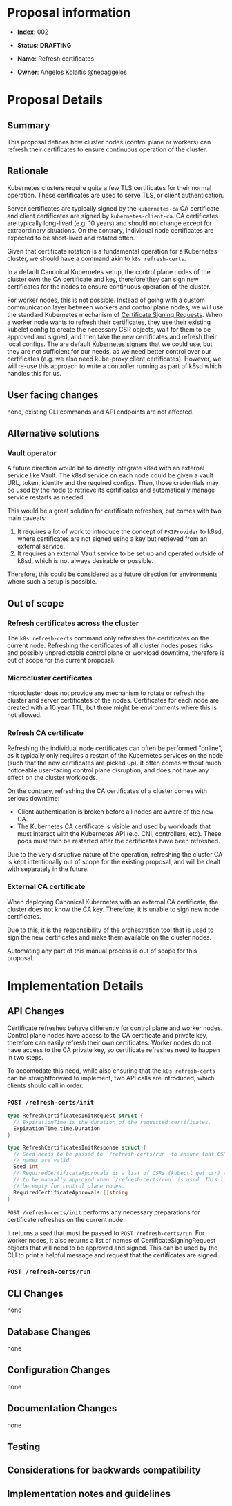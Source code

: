 <!--
To start a new proposal, create a copy of this template on this directory and
fill out the sections below.
-->

# Proposal information

<!-- Index number -->
- **Index**: 002

<!-- Status -->
- **Status**: **DRAFTING** <!-- **DRAFTING**/**ACCEPTED**/**REJECTED** -->

<!-- Short description for the feature -->
- **Name**: Refresh certificates

<!-- Owner name and github handle -->
- **Owner**: Angelos Kolaitis [@neoaggelos](https://github.com/neoaggelos)

# Proposal Details

## Summary
<!--
In a short paragraph, explain what the proposal is about and what problem
it is attempting to solve.
-->

This proposal defines how cluster nodes (control plane or workers) can refresh
their certificates to ensure continuous operation of the cluster.

## Rationale
<!--
This section COULD be as short or as long as needed. In the appropriate amount
of detail, you SHOULD explain how this proposal improves k8s-snap, what is the
problem it is trying to solve and how this makes the user experience better.

You can do this by describing user scenarios, and how this feature helps them.
You can also provide examples of how this feature may be used.
-->

Kubernetes clusters require quite a few TLS certificates for their normal
operation. These certificates are used to serve TLS, or client authentication.

Server certificates are typically signed by the `kubernetes-ca` CA certificate
and client certificates are signed by `kubernetes-client-ca`. CA certificates
are typically long-lived (e.g. 10 years) and should not change except for
extraordinary situations. On the contrary, individual node certificates are
expected to be short-lived and rotated often.

Given that certificate rotation is a fundamental operation for a Kubernetes
cluster, we should have a command akin to `k8s refresh-certs`.

In a default Canonical Kubernetes setup, the control plane nodes of the cluster
own the CA certificate and key, therefore they can sign new certificates for the
nodes to ensure continuous operation of the cluster.

For worker nodes, this is not possible. Instead of going with a custom
communication layer between workers and control plane nodes, we will use the
standard Kubernetes mechanism of [Certificate Signing Requests]. When a worker
node wants to refresh their certificates, they use their existing kubelet config
to create the necessary CSR objects, wait for them to be approved and signed,
and then take the new certificates and refresh their local configs. The are
default [Kubernetes signers] that we could use, but they are not sufficient for
our needs, as we need better control over our certificates (e.g. we also need
kube-proxy client certificates). However, we will re-use this approach to write
a controller running as part of k8sd which handles this for us.

## User facing changes
<!--
This section MUST describe any user-facing changes that this feature brings, if
any. If an API change is required, the affected endpoints MUST be mentioned. If
the output of any k8s command changes, the difference MUST be mentioned, with a
clear example of "before" and "after".
-->
none, existing CLI commands and API endpoints are not affected.

## Alternative solutions
<!--
This section SHOULD list any possible alternative solutions that have been or
should be considered. If required, add more details about why these alternative
solutions were discarded.
-->

### Vault operator

A future direction would be to directly integrate k8sd with an external service
like Vault. The k8sd service on each node could be given a vault URL, token,
identity and the required configs. Then, those credentials may be used by the
node to retrieve its certificates and automatically manage service restarts as
needed.

This would be a great solution for certificate refreshes, but comes with two
main caveats:

1. It requires a lot of work to introduce the concept of `PKIProvider` to k8sd,
   where certificates are not signed using a key but retrieved from an external
   service.
2. It requires an external Vault service to be set up and operated outside of
   k8sd, which is not always desirable or possible.

Therefore, this could be considered as a future direction for environments where
such a setup is possible.

## Out of scope
<!--
This section MUST reference any work that is out of scope for this proposal.
Out of scope items are typically unknowns that we do not yet have a clear idea
of how to solve, so we explicitly do not tackle them until we have more
information.

This section is very useful to help guide the implementation details section
below, or serve as reference for future proposals.
-->

### Refresh certificates across the cluster

The `k8s refresh-certs` command only refreshes the certificates on the current
node. Refreshing the certificates of all cluster nodes poses risks and possibly
unpredictable control plane or workload downtime, therefore is out of scope for
the current proposal.

### Microcluster certificates

microcluster does not provide any mechanism to rotate or refresh the cluster and
server certificates of the nodes. Certificates for each node are created with a
10 year TTL, but there might be environments where this is not allowed.

### Refresh CA certificate

Refreshing the individual node certificates can often be performed "online", as
it typically only requires a restart of the Kubernetes services on the node
(such that the new certificates are picked up). It often comes without much
noticeable user-facing control plane disruption, and does not have any effect on
the cluster workloads.

On the contrary, refreshing the CA certificates of a cluster comes with serious
downtime:

- Client authentication is broken before all nodes are aware of the new CA.
- The Kubernetes CA certificate is visible and used by workloads that must
  interact with the Kubernetes API (e.g. CNI, controllers, etc). These pods
  must then be restarted after the certificates have been refreshed.

Due to the very disruptive nature of the operation, refreshing the cluster CA
is kept intentionally out of scope for the existing proposal, and will be dealt
with separately in the future.

### External CA certificate

When deploying Canonical Kubernetes with an external CA certificate, the cluster
does not know the CA key. Therefore, it is unable to sign new node certificates.

Due to this, it is the responsibility of the orchestration tool that is used to
sign the new certificates and make them available on the cluster nodes.

Automating any part of this manual process is out of scope for this proposal.

# Implementation Details

## API Changes
<!--
This section MUST mention any changes to the k8sd API, or any additional API
endpoints (and messages) that are required for this proposal.

Unless there is a particularly strong reason, it is preferable to add new v2/v3
APIs endpoints instead of breaking the existing APIs, such that API clients are
not affected.
-->

Certificate refreshes behave differently for control plane and worker nodes.
Control plane nodes have access to the CA certificate and private key, therefore
can easily refresh their own certificates. Worker nodes do not have access to
the CA private key, so certificate refreshes need to happen in two steps.

To accomodate this need, while also ensuring that the `k8s refresh-certs` can be
straightforward to implement, two API calls are introduced, which clients should
call in order.

### `POST /refresh-certs/init`

```go
type RefreshCertificatesInitRequest struct {
  // ExpirationTime is the duration of the requested certificates.
  ExpirationTime time.Duration
}

type RefreshCertificatesInitResponse struct {
  // Seed needs to be passed to `/refresh-certs/run` to ensure that CSR
  // names are valid.
  Seed int
  // RequiredCertificateApprovals is a list of CSRs (kubectl get csr) that need
  // to be manually approved when `/refresh-certs/run` is used. This list will
  // be empty for control plane nodes.
  RequiredCertificateApprovals []string
}
```

`POST /refresh-certs/init` performs any necessary preparations for certificate
refreshes on the current node.

It returns a `seed` that must be passed to `POST /refresh-certs/run`. For worker
nodes, it also returns a list of names of CertificateSigningRequest objects that
will need to be approved and signed. This can be used by the CLI to print a
helpful message and request that the certificates are signed.

### `POST /refresh-certs/run`

## CLI Changes
<!--
This section MUST mention any changes to the k8s CLI, e.g. new arguments,
different outputs.
-->
none

## Database Changes
<!--
This section MUST mention any changes required in the k8sd database schema or
internal types.
-->
none

## Configuration Changes
<!--
This section MUST mention any new configuration options or service arguments
that are introduced.
-->
none

## Documentation Changes
<!--
This section MUST mention any new documentation that is required for the new
feature. Most features are expected to come with at least a How-To and an
Explanation page.

In this section, it is useful to think about any existing pages that need to be
updated (e.g. command outputs).
-->
none

## Testing
<!--
This section MUST explain how the new feature will be tested.
-->

## Considerations for backwards compatibility
<!--
In this section, you MUST mention any breaking changes that are introduced by
this feature. Some examples:

- In case of deleting a database table, how do older k8sd instances handle it?
- In case of a changed API endpoint, how do existing clients handle it?
- etc
-->

## Implementation notes and guidelines
<!--
In this section, you SHOULD go into detail about how the proposal can be
implemented. If needed, link to specific parts of the code (link against
particular commits, not branches, such that any links remain valid going
forward).

This is useful as it allows the proposal owner to not be the person that
implements it.
-->


<!-- LINKS -->
[Certificate Signing Requests]: https://kubernetes.io/docs/reference/access-authn-authz/certificate-signing-requests/
[Kubernetes signers]: https://kubernetes.io/docs/reference/access-authn-authz/certificate-signing-requests/#kubernetes-signers
